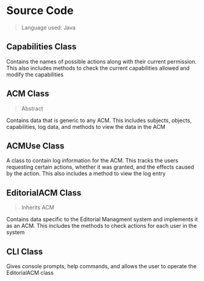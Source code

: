 # Source Code
> Language used: Java

## Capabilities Class
Contains the names of possible actions along with their current permission. This also includes methods to check the current capabilities allowed and modify the capabilities

## ACM Class
> Abstract  

Contains data that is generic to any ACM. This includes subjects, objects, capabilities, log data, and methods to view the data in the ACM

## ACMUse Class
A class to contain log information for the ACM. This tracks the users requesting certain actions, whether it was granted, and the effects caused by the action. This also includes a method to view the log entry

## EditorialACM Class
> Inherits ACM  

Contains data specific to the Editorial Managment system and implements it as an ACM. This includes the methods to check actions for each user in the system

## CLI Class
Gives console prompts, help commands, and allows the user to operate the EditorialACM class